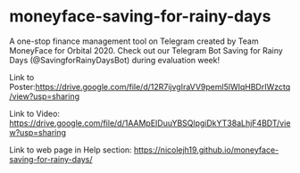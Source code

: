 # moneyface-saving-for-rainy-days
A one-stop finance management tool on Telegram created by Team MoneyFace for Orbital 2020.
Check out our Telegram Bot Saving for Rainy Days (@SavingforRainyDaysBot) during evaluation week!


Link to Poster:https://drive.google.com/file/d/12R7ijvgIraVV9peml5lWIqHBDrIWzctq/view?usp=sharing


Link to Video: https://drive.google.com/file/d/1AAMpEIDuuYBSQlpgiDkYT38aLhjF4BDT/view?usp=sharing 


Link to web page in Help section: https://nicolejh19.github.io/moneyface-saving-for-rainy-days/

